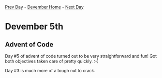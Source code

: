 [Prev Day](../04/README.md) - [Devember Home](../README.md) - [Next Day](../06/README.md)

# Devember 5th

## Advent of Code
Day #5 of advent of code turned out to be very straightforward and fun! Got both objectives taken care of pretty quickly. :-)

Day #3 is much more of a tough nut to crack.